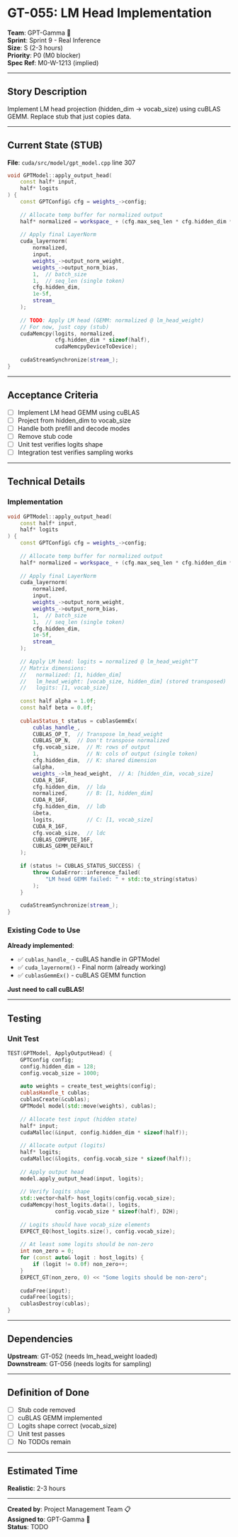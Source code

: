 # GT-055: LM Head Implementation

**Team**: GPT-Gamma 🤖  
**Sprint**: Sprint 9 - Real Inference  
**Size**: S (2-3 hours)  
**Priority**: P0 (M0 blocker)  
**Spec Ref**: M0-W-1213 (implied)

---

## Story Description

Implement LM head projection (hidden_dim -> vocab_size) using cuBLAS GEMM. Replace stub that just copies data.

---

## Current State (STUB)

**File**: `cuda/src/model/gpt_model.cpp` line 307

```cpp
void GPTModel::apply_output_head(
    const half* input,
    half* logits
) {
    const GPTConfig& cfg = weights_->config;
    
    // Allocate temp buffer for normalized output
    half* normalized = workspace_ + (cfg.max_seq_len * cfg.hidden_dim * 2);
    
    // Apply final LayerNorm
    cuda_layernorm(
        normalized,
        input,
        weights_->output_norm_weight,
        weights_->output_norm_bias,
        1,  // batch_size
        1,  // seq_len (single token)
        cfg.hidden_dim,
        1e-5f,
        stream_
    );
    
    // TODO: Apply LM head (GEMM: normalized @ lm_head_weight)
    // For now, just copy (stub)
    cudaMemcpy(logits, normalized,
               cfg.hidden_dim * sizeof(half),
               cudaMemcpyDeviceToDevice);
    
    cudaStreamSynchronize(stream_);
}
```

---

## Acceptance Criteria

- [ ] Implement LM head GEMM using cuBLAS
- [ ] Project from hidden_dim to vocab_size
- [ ] Handle both prefill and decode modes
- [ ] Remove stub code
- [ ] Unit test verifies logits shape
- [ ] Integration test verifies sampling works

---

## Technical Details

### Implementation

```cpp
void GPTModel::apply_output_head(
    const half* input,
    half* logits
) {
    const GPTConfig& cfg = weights_->config;
    
    // Allocate temp buffer for normalized output
    half* normalized = workspace_ + (cfg.max_seq_len * cfg.hidden_dim * 2);
    
    // Apply final LayerNorm
    cuda_layernorm(
        normalized,
        input,
        weights_->output_norm_weight,
        weights_->output_norm_bias,
        1,  // batch_size
        1,  // seq_len (single token)
        cfg.hidden_dim,
        1e-5f,
        stream_
    );
    
    // Apply LM head: logits = normalized @ lm_head_weight^T
    // Matrix dimensions:
    //   normalized: [1, hidden_dim]
    //   lm_head_weight: [vocab_size, hidden_dim] (stored transposed)
    //   logits: [1, vocab_size]
    
    const half alpha = 1.0f;
    const half beta = 0.0f;
    
    cublasStatus_t status = cublasGemmEx(
        cublas_handle_,
        CUBLAS_OP_T,  // Transpose lm_head_weight
        CUBLAS_OP_N,  // Don't transpose normalized
        cfg.vocab_size,  // M: rows of output
        1,               // N: cols of output (single token)
        cfg.hidden_dim,  // K: shared dimension
        &alpha,
        weights_->lm_head_weight,  // A: [hidden_dim, vocab_size]
        CUDA_R_16F,
        cfg.hidden_dim,  // lda
        normalized,      // B: [1, hidden_dim]
        CUDA_R_16F,
        cfg.hidden_dim,  // ldb
        &beta,
        logits,          // C: [1, vocab_size]
        CUDA_R_16F,
        cfg.vocab_size,  // ldc
        CUBLAS_COMPUTE_16F,
        CUBLAS_GEMM_DEFAULT
    );
    
    if (status != CUBLAS_STATUS_SUCCESS) {
        throw CudaError::inference_failed(
            "LM head GEMM failed: " + std::to_string(status)
        );
    }
    
    cudaStreamSynchronize(stream_);
}
```

### Existing Code to Use

**Already implemented**:
- ✅ `cublas_handle_` - cuBLAS handle in GPTModel
- ✅ `cuda_layernorm()` - Final norm (already working)
- ✅ `cublasGemmEx()` - cuBLAS GEMM function

**Just need to call cuBLAS!**

---

## Testing

### Unit Test

```cpp
TEST(GPTModel, ApplyOutputHead) {
    GPTConfig config;
    config.hidden_dim = 128;
    config.vocab_size = 1000;
    
    auto weights = create_test_weights(config);
    cublasHandle_t cublas;
    cublasCreate(&cublas);
    GPTModel model(std::move(weights), cublas);
    
    // Allocate test input (hidden state)
    half* input;
    cudaMalloc(&input, config.hidden_dim * sizeof(half));
    
    // Allocate output (logits)
    half* logits;
    cudaMalloc(&logits, config.vocab_size * sizeof(half));
    
    // Apply output head
    model.apply_output_head(input, logits);
    
    // Verify logits shape
    std::vector<half> host_logits(config.vocab_size);
    cudaMemcpy(host_logits.data(), logits, 
               config.vocab_size * sizeof(half), D2H);
    
    // Logits should have vocab_size elements
    EXPECT_EQ(host_logits.size(), config.vocab_size);
    
    // At least some logits should be non-zero
    int non_zero = 0;
    for (const auto& logit : host_logits) {
        if (logit != 0.0f) non_zero++;
    }
    EXPECT_GT(non_zero, 0) << "Some logits should be non-zero";
    
    cudaFree(input);
    cudaFree(logits);
    cublasDestroy(cublas);
}
```

---

## Dependencies

**Upstream**: GT-052 (needs lm_head_weight loaded)  
**Downstream**: GT-056 (needs logits for sampling)

---

## Definition of Done

- [ ] Stub code removed
- [ ] cuBLAS GEMM implemented
- [ ] Logits shape correct (vocab_size)
- [ ] Unit test passes
- [ ] No TODOs remain

---

## Estimated Time

**Realistic**: 2-3 hours

---

**Created by**: Project Management Team 📋  
**Assigned to**: GPT-Gamma 🤖  
**Status**: TODO
